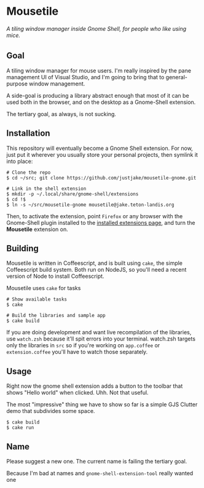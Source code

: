 # Mousetile

###### A tiling window manager inside Gnome Shell, for people who like using mice.

## Goal

A tiling window manager for mouse users. I'm really inspired by the pane management
UI of Visual Studio, and I'm going to bring that to general-purpose window management.

A side-goal is producing a library abstract enough that most of it can be used both
in the browser, and on the desktop as a Gnome-Shell extension.

The tertiary goal, as always, is not sucking.

## Installation

This repository will eventually become a Gnome Shell extension. For now, just put
it wherever you usually store your personal projects, then symlink it into place:

    # Clone the repo
    $ cd ~/src; git clone https://github.com/justjake/mousetile-gnome.git

    # Link in the shell extension
    $ mkdir -p ~/.local/share/gnome-shell/extensions
    $ cd !$
    $ ln -s ~/src/mousetile-gnome mousetile@jake.teton-landis.org

Then, to activate the extension, point `Firefox` or any browser with
the Gnome-Shell plugin installed to the [installed extensions
page](https://extensions.gnome.org/local/), and turn the **Mousetile**
extension on.

## Building

Mousetile is written in Coffeescript, and is built using `cake`, the simple Coffeescript
build system. Both run on NodeJS, so you'll need a recent version of Node to install Coffeescript.

Mousetile uses `cake` for tasks

    # Show available tasks
    $ cake

    # Build the libraries and sample app
    $ cake build

If you are doing development and want live recompilation of the libraries,
use `watch.zsh` because it'll spit errors into your terminal. watch.zsh targets
only the libraries in `src` so if you're working on `app.coffee` or `extension.coffee`
you'll have to watch those separately.

## Usage

Right now the gnome shell extension adds a button to the toolbar that shows
"Hello world" when clicked. Uhh. Not that useful.

The most "impressive" thing we have to show so far is a simple GJS Clutter demo
that subdivides some space.

    $ cake build
    $ cake run

## Name

Please suggest a new one. The current name is failing the tertiary goal.

Because I'm bad at names and `gnome-shell-extension-tool` really wanted
one

